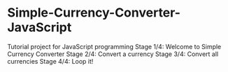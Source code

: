 # Simple-Currency-Converter-JavaScript
Tutorial project for JavaScript programming
Stage 1/4: Welcome to Simple Currency Converter
Stage 2/4: Convert a currency
Stage 3/4: Convert all currencies
Stage 4/4: Loop it!
